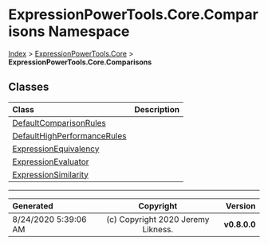 ﻿# ExpressionPowerTools.Core.Comparisons Namespace

[Index](../index.md) > [ExpressionPowerTools.Core](ExpressionPowerTools.Core.a.md) > **ExpressionPowerTools.Core.Comparisons**

## Classes

| Class | Description |
| :-- | :-- |
| [DefaultComparisonRules](ExpressionPowerTools.Core.Comparisons.DefaultComparisonRules.cs.md) |  |
| [DefaultHighPerformanceRules](ExpressionPowerTools.Core.Comparisons.DefaultHighPerformanceRules.cs.md) |  |
| [ExpressionEquivalency](ExpressionPowerTools.Core.Comparisons.ExpressionEquivalency.cs.md) |  |
| [ExpressionEvaluator](ExpressionPowerTools.Core.Comparisons.ExpressionEvaluator.cs.md) |  |
| [ExpressionSimilarity](ExpressionPowerTools.Core.Comparisons.ExpressionSimilarity.cs.md) |  |


---

| Generated | Copyright | Version |
| :-- | :-: | --: |
| 8/24/2020 5:39:06 AM | (c) Copyright 2020 Jeremy Likness. | **v0.8.0.0** |
